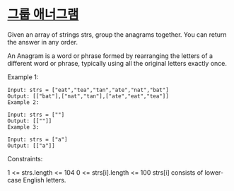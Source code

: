 [그룹 애너그램](https://leetcode.com/problems/group-anagrams/)
===
Given an array of strings strs, group the anagrams together. You can return the answer in any order.

An Anagram is a word or phrase formed by rearranging the letters of a different word or phrase, typically using all the original letters exactly once.



Example 1:
```
Input: strs = ["eat","tea","tan","ate","nat","bat"]
Output: [["bat"],["nat","tan"],["ate","eat","tea"]]
Example 2:

Input: strs = [""]
Output: [[""]]
Example 3:

Input: strs = ["a"]
Output: [["a"]]

```
Constraints:

1 <= strs.length <= 104
0 <= strs[i].length <= 100
strs[i] consists of lower-case English letters.
